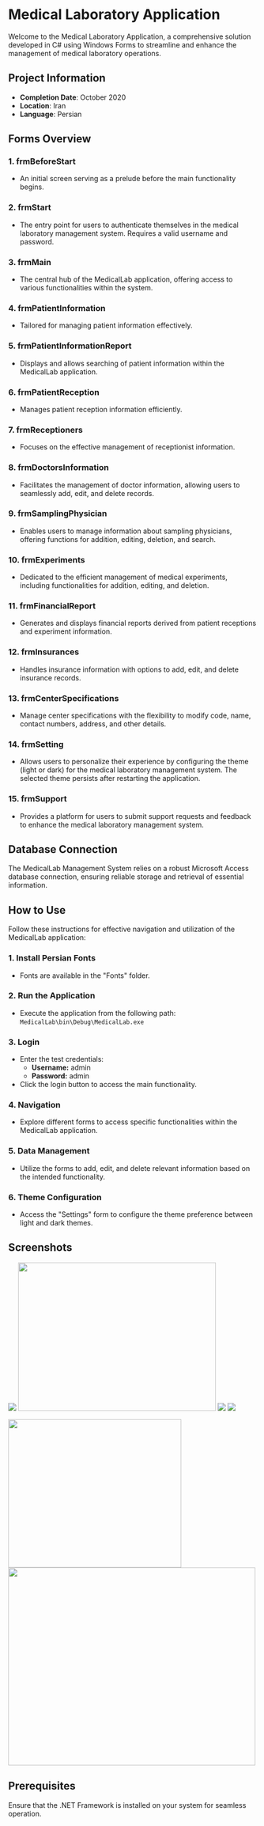 # Medical Laboratory Application

Welcome to the Medical Laboratory Application, a comprehensive solution developed in C# using Windows Forms to streamline and enhance the management of medical laboratory operations.

## Project Information

- **Completion Date**: October 2020
- **Location**: Iran
- **Language**: Persian

## Forms Overview

### 1. **frmBeforeStart**
   - An initial screen serving as a prelude before the main functionality begins.

### 2. **frmStart**
   - The entry point for users to authenticate themselves in the medical laboratory management system. Requires a valid username and password.

### 3. **frmMain**
   - The central hub of the MedicalLab application, offering access to various functionalities within the system.

### 4. **frmPatientInformation**
   - Tailored for managing patient information effectively.

### 5. **frmPatientInformationReport**
   - Displays and allows searching of patient information within the MedicalLab application.

### 6. **frmPatientReception**
   - Manages patient reception information efficiently.

### 7. **frmReceptioners**
   - Focuses on the effective management of receptionist information.

### 8. **frmDoctorsInformation**
   - Facilitates the management of doctor information, allowing users to seamlessly add, edit, and delete records.

### 9. **frmSamplingPhysician**
   - Enables users to manage information about sampling physicians, offering functions for addition, editing, deletion, and search.

### 10. **frmExperiments**
   - Dedicated to the efficient management of medical experiments, including functionalities for addition, editing, and deletion.

### 11. **frmFinancialReport**
   - Generates and displays financial reports derived from patient receptions and experiment information.

### 12. **frmInsurances**
   - Handles insurance information with options to add, edit, and delete insurance records.

### 13. **frmCenterSpecifications**
   - Manage center specifications with the flexibility to modify code, name, contact numbers, address, and other details.

### 14. **frmSetting**
   - Allows users to personalize their experience by configuring the theme (light or dark) for the medical laboratory management system. The selected theme persists after restarting the application.

### 15. **frmSupport**
   - Provides a platform for users to submit support requests and feedback to enhance the medical laboratory management system.

## Database Connection

The MedicalLab Management System relies on a robust Microsoft Access database connection, ensuring reliable storage and retrieval of essential information.

## How to Use

Follow these instructions for effective navigation and utilization of the MedicalLab application:

### 1. Install Persian Fonts
   - Fonts are available in the "Fonts" folder.

### 2. Run the Application
   - Execute the application from the following path: `MedicalLab\bin\Debug\MedicalLab.exe`

### 3. Login
   - Enter the test credentials:
     - **Username:** admin
     - **Password:** admin
   - Click the login button to access the main functionality.

### 4. Navigation
   - Explore different forms to access specific functionalities within the MedicalLab application.

### 5. Data Management
   - Utilize the forms to add, edit, and delete relevant information based on the intended functionality.

### 6. Theme Configuration
   - Access the "Settings" form to configure the theme preference between light and dark themes.

## Screenshots
![](Images/Form%20Before%20Start.png)
<img src="./Images/Login.png" width=400 height=300>
![](Images/Light%20Main%20Form.png)
![](Images/Dark%20Main%20Form.png)

<img src="./Images/Support.png" width=350 height=300>
<img src="./Images/Sampling%20Physician%20Information.png" width=500 height=400>

## Prerequisites

Ensure that the .NET Framework is installed on your system for seamless operation.
